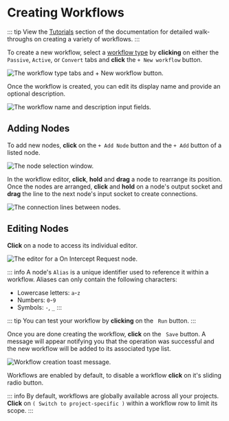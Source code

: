 # Creating Workflows

::: tip
View the [Tutorials](/tutorials) section of the documentation for detailed walk-throughs on creating a variety of workflows.
:::

To create a new workflow, select a [workflow type](/concepts/workflows_intro.md) by **clicking** on either the `Passive`, `Active`, or `Convert` tabs and **click** the `+ New workflow` button.

<img alt="The workflow type tabs and + New workflow button." src="/_images/workflows_create.png" center>

Once the workflow is created, you can edit its display name and provide an optional description.

<img alt="The workflow name and description input fields." src="/_images/workflows_name_description.png" center>

## Adding Nodes

To add new nodes, **click** on the `+ Add Node` button and the `+ Add` button of a listed node.

<img alt="The node selection window." src="/_images/workflows_add_node.png" center>

In the workflow editor, **click**, **hold** and **drag** a node to rearrange its position. Once the nodes are arranged, **click** and **hold** on a node's <code><Icon icon="fas fa-caret-down" /></code> output socket and **drag** the line to the next node's <code><Icon icon="fas fa-caret-down" /></code> input socket to create connections.

<img alt="The connection lines between nodes." src="/_images/workflows_connect.png" center>

## Editing Nodes

**Click** on a node to access its individual editor.

<img alt="The editor for a On Intercept Request node." src="/_images/workflows_node_editor.png" center>

::: info
A node's `Alias` is a unique identifier used to reference it within a workflow. Aliases can only contain the following characters:

- Lowercase letters: `a`-`z`
- Numbers: `0`-`9`
- Symbols: `-`, `_`
:::

::: tip
You can test your workflow by **clicking** on the <code><Icon icon="fas fa-play" /> Run</code> button.
:::

Once you are done creating the workflow, **click** on the <code><Icon icon="fas fa-floppy-disk" /> Save</code> button. A message will appear notifying you that the operation was successful and the new workflow will be added to its associated type list.

<img alt="Workflow creation toast message." src="/_images/workflows_toast_message.png" center>

Workflows are enabled by default, to disable a workflow **click** on it's sliding radio button.

::: info
By default, workflows are globally available across all your projects. **Click** on `( Switch to project-specific )` within a workflow row to limit its scope.
:::
